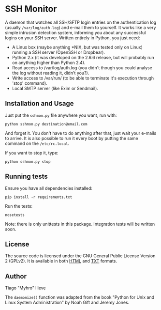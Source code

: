 SSH Monitor
===========

A daemon that watches all SSH/SFTP login entries on the authentication log (usually `/var/log/auth.log`) and e-mail them to yourself. It works like a very simple intrusion detection system, informing you about any successful logins on your SSH server. Written entirely in Python, you just need:

* A Linux box (maybe anything *NIX, but was tested only on Linux) running a SSH server (OpenSSH or Dropbear).
* Python 2.x (it was developed on the 2.6.6 release, but will probably run on anything higher than Python 2.4).
* Read access to /var/log/auth.log (you didn't though you could analyse the log without reading it, didn't you?).
* Write access to /var/run/ (to be able to terminate it's execution through 'stop' command).
* Local SMTP server (like Exim or Sendmail).

## Installation and Usage

Just put the `sshmon.py` file anywhere you want, run with:

    python sshmon.py destination@email.com

And forget it. You don't have to do anything after that, just wait your e-mails to arrive. It is also possible to run it every boot by putting the same command on the `/etc/rc.local`.

If you want to stop it, type:

    python sshmon.py stop

## Running tests

Ensure you have all dependencies installed:

    pip install -r requirements.txt

Run the tests:

    nosetests

Note: there is only unittests in this package. Integration tests will be written
soon.

## License

The source code is licensed under the GNU General Public License Version 2 (GPLv2). It is available in both [HTML](https://www.gnu.org/licenses/old-licenses/gpl-2.0.html) and [TXT](https://www.gnu.org/licenses/gpl-2.0.txt) formats.

## Author

Tiago "Myhro" Ilieve

The `daemonize()` function was adapted from the book "Python for Unix and Linux System Administration" by Noah Gift and Jeremy Jones.
